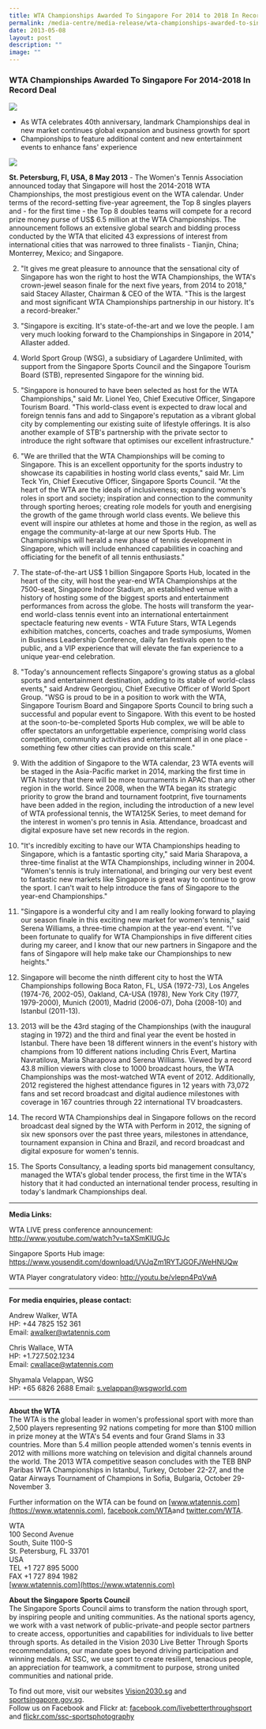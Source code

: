 ```yaml
---
title: WTA Championships Awarded To Singapore For 2014 to 2018 In Record Deal
permalink: /media-centre/media-release/wta-championships-awarded-to-singapore-for-2014-2018-in-record-deal/
date: 2013-05-08
layout: post
description: ""
image: ""
---
```

### **WTA Championships Awarded To Singapore For 2014-2018 In Record Deal**

![](/images/Media%20Centre/Media%20Release/2013/May/WTAC.jpeg)
* As WTA celebrates 40th anniversary, landmark Championships deal in new market continues global expansion and business growth for sport
* Championships to feature additional content and new entertainment events to enhance fans' experience

![](/images/Media%20Centre/Media%20Release/2013/May/WTACHAMPIONSHIPSAWARDEDTOSINGAPOREFOR20142018INRECORDDEALMainPar0061Imagegif.gif)
	
**St. Petersburg, Fl, USA, 8 May 2013** - The Women's Tennis Association announced today that Singapore will host the 2014-2018 WTA Championships, the most prestigious event on the WTA calendar. Under terms of the record-setting five-year agreement, the Top 8 singles players and - for the first time - the Top 8 doubles teams will compete for a record prize money purse of US$ 6.5 million at the WTA Championships. The announcement follows an extensive global search and bidding process conducted by the WTA that elicited 43 expressions of interest from international cities that was narrowed to three finalists - Tianjin, China; Monterrey, Mexico; and Singapore.

2. "It gives me great pleasure to announce that the sensational city of Singapore has won the right to host the WTA Championships, the WTA's crown-jewel season finale for the next five years, from 2014 to 2018," said Stacey Allaster, Chairman & CEO of the WTA. "This is the largest and most significant WTA Championships partnership in our history. It's a record-breaker."

3. "Singapore is exciting. It's state-of-the-art and we love the people. I am very much looking forward to the Championships in Singapore in 2014," Allaster added.

4. World Sport Group (WSG), a subsidiary of Lagardere Unlimited, with support from the Singapore Sports Council and the Singapore Tourism Board (STB), represented Singapore for the winning bid.

5. "Singapore is honoured to have been selected as host for the WTA Championships," said Mr. Lionel Yeo, Chief Executive Officer, Singapore Tourism Board. "This world-class event is expected to draw local and foreign tennis fans and add to Singapore's reputation as a vibrant global city by complementing our existing suite of lifestyle offerings. It is also another example of STB's partnership with the private sector to introduce the right software that optimises our excellent infrastructure."

6. "We are thrilled that the WTA Championships will be coming to Singapore. This is an excellent opportunity for the sports industry to showcase its capabilities in hosting world class events," said Mr. Lim Teck Yin, Chief Executive Officer, Singapore Sports Council. "At the heart of the WTA are the ideals of inclusiveness; expanding women's roles in sport and society; inspiration and connection to the community through sporting heroes; creating role models for youth and energising the growth of the game through world class events. We believe this event will inspire our athletes at home and those in the region, as well as engage the community-at-large at our new Sports Hub. The Championships will herald a new phase of tennis development in Singapore, which will include enhanced capabilities in coaching and officiating for the benefit of all tennis enthusiasts."

7. The state-of-the-art US$ 1 billion Singapore Sports Hub, located in the heart of the city, will host the year-end WTA Championships at the 7500-seat, Singapore Indoor Stadium, an established venue with a history of hosting some of the biggest sports and entertainment performances from across the globe. The hosts will transform the year-end world-class tennis event into an international entertainment spectacle featuring new events - WTA Future Stars, WTA Legends exhibition matches, concerts, coaches and trade symposiums, Women in Business Leadership Conference, daily fan festivals open to the public, and a VIP experience that will elevate the fan experience to a unique year-end celebration.

8. "Today's announcement reflects Singapore's growing status as a global sports and entertainment destination, adding to its stable of world-class events," said Andrew Georgiou, Chief Executive Officer of World Sport Group. "WSG is proud to be in a position to work with the WTA, Singapore Tourism Board and Singapore Sports Council to bring such a successful and popular event to Singapore. With this event to be hosted at the soon-to-be-completed Sports Hub complex, we will be able to offer spectators an unforgettable experience, comprising world class competition, community activities and entertainment all in one place - something few other cities can provide on this scale."

9. With the addition of Singapore to the WTA calendar, 23 WTA events will be staged in the Asia-Pacific market in 2014, marking the first time in WTA history that there will be more tournaments in APAC than any other region in the world. Since 2008, when the WTA began its strategic priority to grow the brand and tournament footprint, five tournaments have been added in the region, including the introduction of a new level of WTA professional tennis, the WTA125K Series, to meet demand for the interest in women's pro tennis in Asia. Attendance, broadcast and digital exposure have set new records in the region.

10. "It's incredibly exciting to have our WTA Championships heading to Singapore, which is a fantastic sporting city," said Maria Sharapova, a three-time finalist at the WTA Championships, including winner in 2004. "Women's tennis is truly international, and bringing our very best event to fantastic new markets like Singapore is great way to continue to grow the sport. I can't wait to help introduce the fans of Singapore to the year-end Championships."

11. "Singapore is a wonderful city and I am really looking forward to playing our season finale in this exciting new market for women's tennis," said Serena Williams, a three-time champion at the year-end event. "I've been fortunate to qualify for WTA Championships in five different cities during my career, and I know that our new partners in Singapore and the fans of Singapore will help make take our Championships to new heights."

12. Singapore will become the ninth different city to host the WTA Championships following Boca Raton, FL, USA (1972-73), Los Angeles (1974-76, 2002-05), Oakland, CA-USA (1978), New York City (1977, 1979-2000), Munich (2001), Madrid (2006-07), Doha (2008-10) and Istanbul (2011-13).

13. 2013 will be the 43rd staging of the Championships (with the inaugural staging in 1972) and the third and final year the event be hosted in Istanbul. There have been 18 different winners in the event's history with champions from 10 different nations including Chris Evert, Martina Navratilova, Maria Sharapova and Serena Williams. Viewed by a record 43.8 million viewers with close to 1000 broadcast hours, the WTA Championships was the most-watched WTA event of 2012. Additionally, 2012 registered the highest attendance figures in 12 years with 73,072 fans and set record broadcast and digital audience milestones with coverage in 167 countries through 22 international TV broadcasters.

14. The record WTA Championships deal in Singapore follows on the record broadcast deal signed by the WTA with Perform in 2012, the signing of six new sponsors over the past three years, milestones in attendance, tournament expansion in China and Brazil, and record broadcast and digital exposure for women's tennis.

15. The Sports Consultancy, a leading sports bid management consultancy, managed the WTA's global tender process, the first time in the WTA's history that it had conducted an international tender process, resulting in today's landmark Championships deal.

---

**Media Links:**

WTA LIVE press conference announcement: http://www.youtube.com/watch?v=taXSmKlUGJc

Singapore Sports Hub image: https://www.yousendit.com/download/UVJqZm1RYTJGOFJWeHNUQw

WTA Player congratulatory video: http://youtu.be/vlepn4PqVwA

---

**For media enquiries, please contact:**<br>

Andrew Walker, WTA<br>
HP: +44 7825 152 361 <br>
Email: [awalker@wtatennis.com](mailto:awalker@wtatennis.com)

Chris Wallace, WTA<br>
HP: +1.727.502.1234 <br>
Email: [cwallace@wtatennis.com](mailto:cwallace@wtatennis.com)

Shyamala Velappan, WSG<br>
HP: +65 6826 2688
Email: [s.velappan@wsgworld.com](mailto:s.velappan@wsgworld.com)

---

**About the WTA**<br>
The WTA is the global leader in women's professional sport with more than 2,500 players representing 92 nations competing for more than $100 million in prize money at the WTA's 54 events and four Grand Slams in 33 countries. More than 5.4 million people attended women's tennis events in 2012 with millions more watching on television and digital channels around the world. The 2013 WTA competitive season concludes with the TEB BNP Paribas WTA Championships in Istanbul, Turkey, October 22-27, and the Qatar Airways Tournament of Champions in Sofia, Bulgaria, October 29- November 3.

Further information on the WTA can be found on [www.wtatennis.com](https://www.wtatennis.com), [facebook.com/WTA](facebook.com/WTA)and [twitter.com/WTA](twitter.com/WTA).

WTA
<br>100 Second Avenue
<br>South, Suite 1100-S
<br>St. Petersburg, FL 33701
<br>USA
<br>TEL +1 727 895 5000
<br>FAX +1 727 894 1982
<br>[www.wtatennis.com](https://www.wtatennis.com)

**About the Singapore Sports Council**<br>
The Singapore Sports Council aims to transform the nation through sport, by inspiring people and uniting communities. As the national sports agency, we work with a vast network of public-private-and people sector partners to create access, opportunities and capabilities for individuals to live better through sports. As detailed in the Vision 2030 Live Better Through Sports recommendations, our mandate goes beyond driving participation and winning medals. At SSC, we use sport to create resilient, tenacious people, an appreciation for teamwork, a commitment to purpose, strong united communities and national pride.

To find out more, visit our websites [Vision2030.sg](/about-us/vision-2030/) and [sportsingapore.gov.sg](https://www.sportsingapore.gov.sg). <br>Follow us on Facebook and Flickr at: [facebook.com/livebetterthroughsport](https://www.facebook.com/livebetterthroughsport) and [flickr.com/ssc-sportsphotography](https://wwww.flickr.com/ssc-sportsphotography)